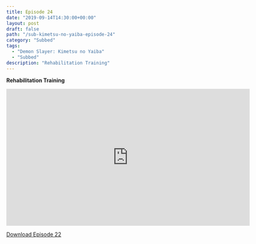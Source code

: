 ```yaml
---
title: Episode 24
date: "2019-09-14T14:30:00+00:00"
layout: post
draft: false
path: "/sub-kimetsu-no-yaiba-episode-24"
category: "Subbed"
tags:
  - "Demon Slayer: Kimetsu no Yaiba"
  - "Subbed"
description: "Rehabilitation Training"
---
```


**Rehabilitation Training**

<iframe width="640" height="360" src="https://www.rapidvid.to/e/G70HG6KTZT" frameborder="0" marginwidth=0 marginheight=0 scrolling=no allowfullscreen></iframe>

<a href="http://ouo.io/qs/eCodkFEQ?s=https://www.rapidvid.to/d/G70HG6KTZT">Download Episode 22</a>
